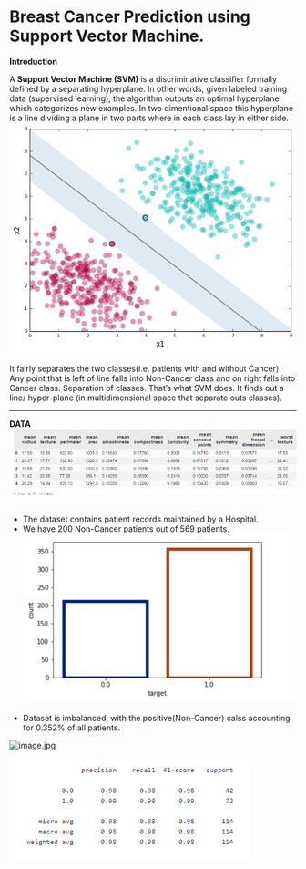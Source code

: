 # Breast Cancer Prediction using Support Vector Machine.

__Introduction__

A __Support Vector Machine (SVM)__ is a discriminative classifier formally defined by a separating hyperplane. In other words, given labeled training data (supervised learning), the algorithm outputs an optimal hyperplane which categorizes new examples. In two dimentional space this hyperplane is a line dividing a plane in two parts where in each class lay in either side.
![image.jpg](images/1_QJZVKh-YHhPn5Q83kzJ96Q.png)<br><br>
It fairly separates the two classes(i.e. patients with and without Cancer). Any point that is left of line falls into Non-Cancer class and on right falls into Cancer class. Separation of classes. That’s what SVM does. It finds out a line/ hyper-plane (in multidimensional space that separate outs classes).
___

__DATA__
![image.jpg](images/Capture4.PNG)<br><br>
* The dataset contains patient records maintained by a Hospital.
* We have 200 Non-Cancer patients out of 569 patients.
![image.jpg](images/Capture.PNG)<br><br>
* Dataset is imbalanced, with the positive(Non-Cancer) calss  accounting for 0.352% of all patients.


![image.jpg](images/Captur1e.PNG)<br><br>
![image.jpg](images/Capture2.PNG)<br><br>
